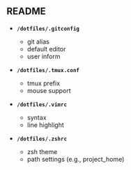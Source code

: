 README
---

* __`/dotfiles/.gitconfig`__

  - git alias
  - default editor
  - user inform

* __`/dotfiles/.tmux.conf`__

  - tmux prefix
  - mouse support

* __`/dotfiles/.vimrc`__

  - syntax
  - line highlight

* __`/dotfiles/.zshrc`__

  - zsh theme
  - path settings (e.g., project_home)
